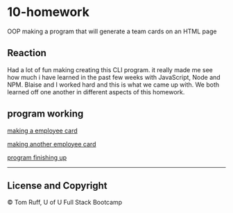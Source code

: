 # 10-homework
OOP making a program that will generate a team cards on an HTML page

## Reaction 
Had a lot of fun making creating this CLI program. it really made me see how much i have learned in the past few weeks with JavaScript, Node and NPM. Blaise and I worked hard and this is what we came up with. We both learned off one another in different aspects of this homework.


## program working

[making a employee card](https://media.giphy.com/media/kDftBHKeQzfOG5LzzY/giphy.gif)

[making another employee card](https://media.giphy.com/media/mD3vSYo10V70FLeGF3/giphy.gif)

[program finishing up](https://media.giphy.com/media/hofA4biPBskbwGl96Z/giphy.gif)

---
##  License and Copyright 
© Tom Ruff, U of U Full Stack Bootcamp
